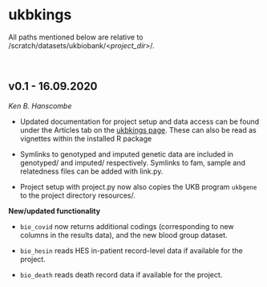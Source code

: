 ukbkings
===

All paths mentioned below are relative to /scratch/datasets/ukbiobank/\<*project_dir*\>/.

<br>

## v0.1 - 16.09.2020

*Ken B. Hanscombe*

* Updated documentation for project setup and data access can be found under the Articles tab on the [ukbkings page](https://kenhanscombe.github.io/ukbkings/). These can also be read as vignettes within the installed R package

* Symlinks to genotyped and imputed genetic data are included in genotyped/ and imputed/ respectively. Symlinks to fam, sample and relatedness files can be added with link.py.

* Project setup with project.py now also copies the UKB program `ukbgene` to the project directory resources/.

**New/updated functionality**

* `bio_covid` now returns additional codings (corresponding to new columns in the results data), and the new blood group dataset.

* `bio_hesin` reads HES in-patient record-level data if available for the project.

* `bio_death` reads death record data if available for the project.
